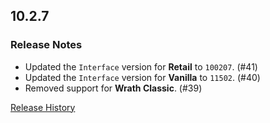 ## 10.2.7

### Release Notes

- Updated the `Interface` version for **Retail** to `100207`. (#41)
- Updated the `Interface` version for **Vanilla** to `11502`. (#40)
- Removed support for **Wrath Classic**. (#39)

[Release History](https://github.com/SFX-WoW/Masque_Onyx/wiki/History)
